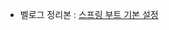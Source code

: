 - 벨로그 정리본 : [스프링 부트 기본 설정]

[스프링 부트 기본 설정]:<https://velog.io/@ajeong7038/Spring-Boot-%EA%B8%B0%EB%B3%B8-%EC%84%A4%EC%A0%95>
